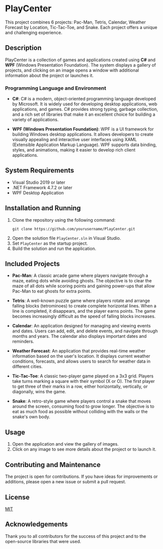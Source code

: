 # **PlayCenter**
This project combines 6 projects: Pac-Man, Tetris, Calendar, Weather Forecast by Location, Tic-Tac-Toe, and Snake. Each project offers a unique and challenging experience.

## **Description**
PlayCenter is a collection of games and applications created using **C#** and **WPF** (Windows Presentation Foundation). The system displays a gallery of projects, and clicking on an image opens a window with additional information about the project or launches it.

### **Programming Language and Environment**
- **C#**: C# is a modern, object-oriented programming language developed by Microsoft. It is widely used for developing desktop applications, web applications, and games. C# provides strong typing, garbage collection, and a rich set of libraries that make it an excellent choice for building a variety of applications.

- **WPF (Windows Presentation Foundation)**: WPF is a UI framework for building Windows desktop applications. It allows developers to create visually appealing and interactive user interfaces using XAML (Extensible Application Markup Language). WPF supports data binding, styles, and animations, making it easier to develop rich client applications.

## **System Requirements**
- Visual Studio 2019 or later
- .NET Framework 4.7.2 or later
- WPF Desktop Application

## **Installation and Running**
1. Clone the repository using the following command:
    ```
    git clone https://github.com/yourusername/PlayCenter.git
    ```
2. Open the solution file `PlayCenter.sln` in Visual Studio.
3. Set `PlayCenter` as the startup project.
4. Build the solution and run the application.

## **Included Projects**
- **Pac-Man**: 
  A classic arcade game where players navigate through a maze, eating dots while avoiding ghosts. The objective is to clear the maze of all dots while scoring points and gaining power-ups that allow Pac-Man to eat ghosts for extra points.

- **Tetris**: 
  A well-known puzzle game where players rotate and arrange falling blocks (tetrominoes) to create complete horizontal lines. When a line is completed, it disappears, and the player earns points. The game becomes increasingly difficult as the speed of falling blocks increases.

- **Calendar**: 
  An application designed for managing and viewing events and dates. Users can add, edit, and delete events, and navigate through months and years. The calendar also displays important dates and reminders.

- **Weather Forecast**: 
  An application that provides real-time weather information based on the user's location. It displays current weather conditions, forecasts, and allows users to search for weather data in different cities.

- **Tic-Tac-Toe**: 
  A classic two-player game played on a 3x3 grid. Players take turns marking a square with their symbol (X or O). The first player to get three of their marks in a row, either horizontally, vertically, or diagonally, wins the game.

- **Snake**: 
  A retro-style game where players control a snake that moves around the screen, consuming food to grow longer. The objective is to eat as much food as possible without colliding with the walls or the snake's own body.

## **Usage**
1. Open the application and view the gallery of images.
2. Click on any image to see more details about the project or to launch it.

## **Contributing and Maintenance**
The project is open for contributions. If you have ideas for improvements or additions, please open a new issue or submit a pull request.

## **License**
[MIT](LICENSE)

## **Acknowledgements**
Thank you to all contributors for the success of this project and to the open-source libraries that were used.

